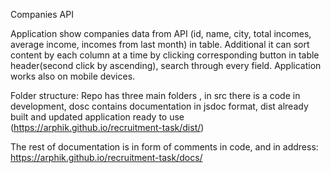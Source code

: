 Companies API


Application show companies data from API (id, name, city, total incomes, average income, incomes from last month) in table. 
Additional it can sort content by each column at a time by clicking corresponding button in table header(second click by ascending), search through every field. 
    Application works also on mobile devices.

Folder structure:
Repo has three main folders ,
    in src there is a code in development, 
    dosc contains documentation in jsdoc format, 
    dist already built and updated application ready to use
    (https://arphik.github.io/recruitment-task/dist/)



The rest of documentation is in form of comments in code, and in address:
https://arphik.github.io/recruitment-task/docs/